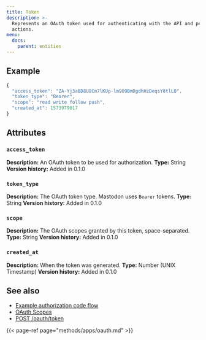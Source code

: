 ```yaml
---
title: Token
description: >-
  Represents an OAuth token used for authenticating with the API and performing
  actions.
menu:
  docs:
    parent: entities
---
```


## Example

```javascript
{
  "access_token": "ZA-Yj3aBD8U8Cm7lKUp-lm9O9BmDgdhHzDeqsY8tlL0",
  "token_type": "Bearer",
  "scope": "read write follow push",
  "created_at": 1573979017
}
```

## Attributes

### `access_token`

**Description:** An OAuth token to be used for authorization.
**Type:** String
**Version history:** Added in 0.1.0

### `token_type`

**Description:** The OAuth token type. Mastodon uses `Bearer` tokens.
**Type:** String
**Version history:** Added in 0.1.0

### `scope`

**Description:** The OAuth scopes granted by this token, space-separated.
**Type:** String
**Version history:** Added in 0.1.0

### `created_at`

**Description:** When the token was generated.
**Type:** Number \(UNIX Timestamp\)
**Version history:** Added in 0.1.0

## See also

* [Example authorization code flow](../client/token.md#example-authorization-code-flow)
* [OAuth Scopes](../api/oauth-scopes.md)
* [POST /oauth/token](../methods/apps/oauth.md#obtain-a-token)

{{< page-ref page="methods/apps/oauth.md" >}}



